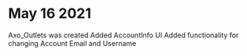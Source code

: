 # May 16 2021
Axo_Outlets was created
Added AccountInfo UI
Added functionality for changing Account Email and Username